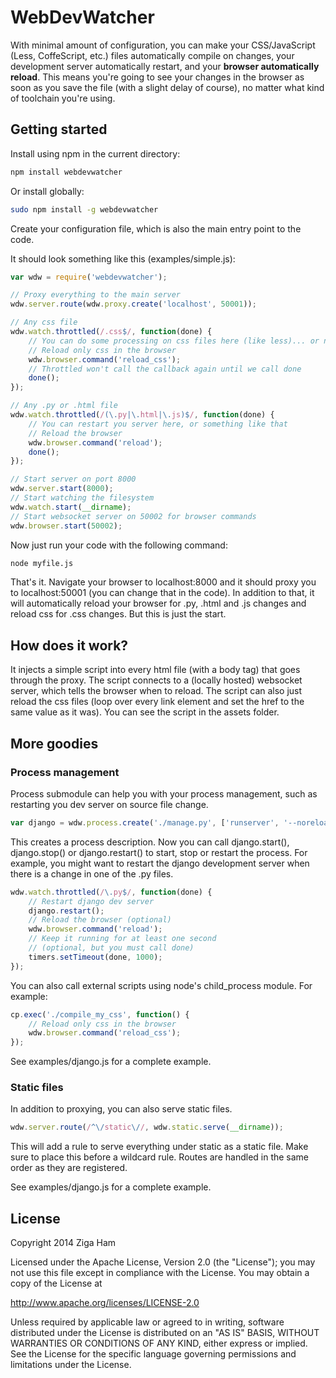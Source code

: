 # WebDevWatcher

With minimal amount of configuration, you can make your CSS/JavaScript (Less, CoffeScript, etc.) files automatically compile on changes, your development server automatically restart, and your **browser automatically reload**. This means you're going to see your changes in the browser as soon as you save the file (with a slight delay of course), no matter what kind of toolchain you're using.

## Getting started

Install using npm in the current directory:

```bash
npm install webdevwatcher
```

Or install globally:

```bash
sudo npm install -g webdevwatcher
```

Create your configuration file, which is also the main entry point to the code.

It should look something like this (examples/simple.js):

```javascript
var wdw = require('webdevwatcher');

// Proxy everything to the main server
wdw.server.route(wdw.proxy.create('localhost', 50001));

// Any css file
wdw.watch.throttled(/.css$/, function(done) {
	// You can do some processing on css files here (like less)... or not
	// Reload only css in the browser
	wdw.browser.command('reload_css');
	// Throttled won't call the callback again until we call done
	done();
});

// Any .py or .html file
wdw.watch.throttled(/(\.py|\.html|\.js)$/, function(done) {
	// You can restart you server here, or something like that
	// Reload the browser
	wdw.browser.command('reload');
	done();
});

// Start server on port 8000
wdw.server.start(8000);
// Start watching the filesystem
wdw.watch.start(__dirname);
// Start websocket server on 50002 for browser commands
wdw.browser.start(50002);
```

Now just run your code with the following command:

```bash
node myfile.js
```

That's it. Navigate your browser to localhost:8000 and it should proxy you to localhost:50001 (you can change that in the code). In addition to that, it will automatically reload your browser for .py, .html and .js changes and reload css for .css changes. But this is just the start.

## How does it work?

It injects a simple script into every html file (with a body tag) that goes through the proxy. The script connects to a (locally hosted) websocket server, which tells the browser when to reload. The script can also just reload the css files (loop over every link element and set the href to the same value as it was). You can see the script in the assets folder.

## More goodies

### Process management

Process submodule can help you with your process management, such as restarting you dev server on source file change.

```javascript
var django = wdw.process.create('./manage.py', ['runserver', '--noreload', 'localhost:50001'], true, true);
```

This creates a process description. Now you can call django.start(), django.stop() or django.restart() to start, stop or restart the process. For example, you might want to restart the django development server when there is a change in one of the .py files.

```javascript
wdw.watch.throttled(/\.py$/, function(done) {
	// Restart django dev server
	django.restart();
	// Reload the browser (optional)
	wdw.browser.command('reload');
	// Keep it running for at least one second
	// (optional, but you must call done)
	timers.setTimeout(done, 1000);
});
```

You can also call external scripts using node's child_process module. For example:

```javascript
cp.exec('./compile_my_css', function() {
	// Reload only css in the browser
	wdw.browser.command('reload_css');
});
```

See examples/django.js for a complete example.

### Static files

In addition to proxying, you can also serve static files.

```javascript
wdw.server.route(/^\/static\//, wdw.static.serve(__dirname));
```

This will add a rule to serve everything under static as a static file. Make sure to place this before a wildcard rule. Routes are handled in the same order as they are registered.

See examples/django.js for a complete example.

## License

Copyright 2014 Ziga Ham

Licensed under the Apache License, Version 2.0 (the "License");
you may not use this file except in compliance with the License.
You may obtain a copy of the License at

   http://www.apache.org/licenses/LICENSE-2.0

Unless required by applicable law or agreed to in writing, software
distributed under the License is distributed on an "AS IS" BASIS,
WITHOUT WARRANTIES OR CONDITIONS OF ANY KIND, either express or implied.
See the License for the specific language governing permissions and
limitations under the License.
